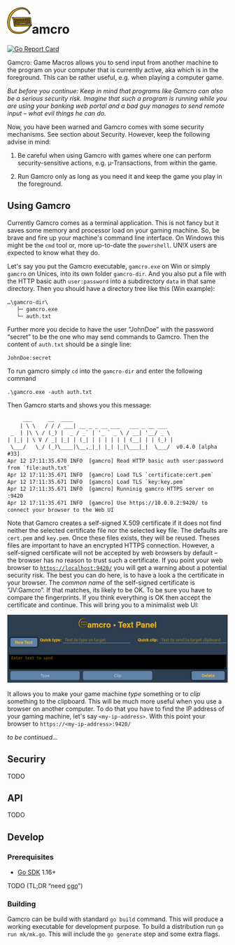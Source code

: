 # <img src="web-ui/public/logo.png" height="60">amcro
[![Go Report Card](https://goreportcard.com/badge/github.com/CmdrVasquess/gamcro)](https://goreportcard.com/report/github.com/CmdrVasquess/gamcro)

Gamcro: Game Macros allows you to send input from another machine to the program on your computer that is currently active, aka which is in the foreground. This can be rather useful, e.g. when playing a computer game.

_But before you continue: Keep in mind that programs like Gamcro can also be a serious security risk. Imagine that such a program is running while you are using your banking web portal and a bad guy manages to send remote input – what evil things he can do._

Now, you have been warned and Gamcro comes with some security mechanisms. See section about 
Security. However, keep the following advise in mind:

1. Be careful when using Gamcro with games where one can perform security-sensitive actions,
   e.g. µ-Transactions, from within the game.

2. Run Gamcro only as long as you need it and keep the game you play in the foreground.

## Using Gamcro

Currently Gamcro comes as a terminal application. This is not fancy but it saves some
memory and processor load on your gaming machine. So, be brave and fire up your machine's
command line interface. On Windows this might be the `cmd` tool or, more up-to-date the `powershell`. UN!X users are expected to know what they do.

Let's say you put the Gamcro executable, `gamcro.exe` on Win or simply `gamcro` on Unices, into
its own folder `gamcro-dir`. And you also put a file with the HTTP basic auth `user:password`
into a subdirectory `data` in that same directory. Then you should have a directory tree like this (Win example):

```
…\gamcro-dir\
   ├─ gamcro.exe
   └─ auth.txt
```

Further more you decide to have the user “JohnDoe” with the password “secret” to be the one who may send commands to Gamcro. Then the content of `auth.txt` should be a single line:

```
JohnDoe:secret
```
To run gamcro simply `cd` into the `gamcro-dir` and enter the following command

```
.\gamcro.exe -auth auth.txt
```

Then Gamcro starts and shows you this message:

```
     ___     __  ____                                
    | \ \   / / / ___| __ _ _ __ ___   ___ _ __ ___  
 _  | |\ \ / (_) |  _ / _` | '_ ` _ \ / __| '__/ _ \ 
| |_| | \ V / _| |_| | (_| | | | | | | (__| | | (_) |
 \___/   \_/ (_)\____|\__,_|_| |_| |_|\___|_|  \___/  v0.4.0 [alpha #33]
Apr 12 17:11:35.670 INFO  [gamcro] Read HTTP basic auth user:password from `file:auth.txt`
Apr 12 17:11:35.671 INFO  [gamcro] Load TLS `certificate:cert.pem`
Apr 12 17:11:35.671 INFO  [gamcro] Load TLS `key:key.pem`
Apr 12 17:11:35.671 INFO  [gamcro] Runninig gamcro HTTPS server on :9420
Apr 12 17:11:35.671 INFO  [gamcro] Use https://10.0.0.2:9420/ to connect your browser to the Web UI
```

Note that Gamcro creates a self-signed X.509 certificate if it does not find neither the selected
certificate file nor the selected key file. The defaults are `cert.pem` and `key.pem`. Once these files exists, they will be reused. Theses files are important to have an encrypted HTTPS connection. However, a self-signed certificate will not be accepted by web browsers by default – the browser has no reason to trust such a certificate. If you point your web browser to [`https://localhost:9420/`](https://localhost:9420/) you will get a warning about a potential security risk. The best you can do here, is to have a look a the certificate in your browser. The _common name_ of the self-signed certificate is “JV:Gamcro”. If that matches, its likely to be OK. To be sure you have to compare the fingerprints. If you think everything is OK then accept the certificate and continue. This will bring you to a minimalist web UI:

![Web UI](doc/gamcro-ui.png)

It allows you to make your game machine _type_ something or to _clip_ something to the clipboard.
This will be much more useful when you use a browser on another computer. To do that you have to find the IP address of your gaming machine, let's say `<my-ip-address>`. With this point your browser to `https://<my-ip-address>:9420/`

_to be continued…_

## Securiry

TODO

## API

TODO

## Develop
### Prerequisites

* [Go SDK](https://go.dev/) 1.16+

TODO (TL;DR “need [cgo](https://blog.golang.org/cgo)”)

### Building

Gamcro can be build with standard `go build` command. This will produce a working executable
for development purpose. To build a distribution run `go run mk/mk.go`. This will include 
the `go generate` step and some extra flags.
